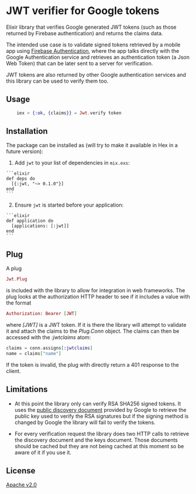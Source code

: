 # JWT verifier for Google tokens

Elixir library that verifies Google generated JWT tokens (such as those returned by Firebase authentication) and returns the claims data.

The intended use case is to validate signed tokens retrieved by a mobile app using [Firebase Authentication](https://firebase.google.com/docs/auth/), where the app talks directly with the Google Authentication service and retrieves an authentication token (a Json Web Token) that can be later sent to a server for verification.  

JWT tokens are also returned by other Google authentication services and this library can be used to verify them too. 

## Usage

```elixir
    iex > {:ok, {claims}} = Jwt.verify token
```

## Installation

The package can be installed as (will try to make it available in Hex in a future version):

  1. Add `jwt` to your list of dependencies in `mix.exs`:

    ```elixir
    def deps do
      [{:jwt, "~> 0.1.0"}]
    end
    ```

  2. Ensure `jwt` is started before your application:

    ```elixir
    def application do
      [applications: [:jwt]]
    end
    ```

## Plug

A plug 

```elixir
Jwt.Plug
```

is included with the library to allow for integration in web frameworks. The plug looks at the authorization HTTP header to see if it includes a value with the format

```elixir
Authorization: Bearer [JWT]
```

where *[JWT]* is a JWT token. If it is there the library will attempt to validate it and attach the claims to the *Plug.Conn* object. The claims can then be accessed with the *:jwtclaims* atom:

```elixir
claims = conn.assigns[:jwtclaims]
name = claims["name"]
```

If the token is invalid, the plug with directly return a 401 response to the client.

## Limitations

* At this point the library only can verify RSA SHA256 signed tokens. It uses the [public discovery document](https://developers.google.com/identity/protocols/OpenIDConnect#discovery) provided by Google to retrieve the public key used to verify the RSA signatures but if the signing method is changed by Google the library will fail to verify the tokens.

* For every verification request the library does two HTTP calls to retrieve the discovery document and the keys document. Those documents should be cached but they are not being cached at this moment so be aware of it if you use it.

## License

[Apache v2.0](https://opensource.org/licenses/Apache-2.0)